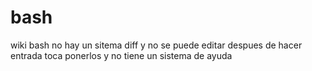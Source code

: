 # bash
wiki bash
no hay un sitema diff y no se puede editar despues de hacer entrada 
toca ponerlos y no tiene un sistema de ayuda

